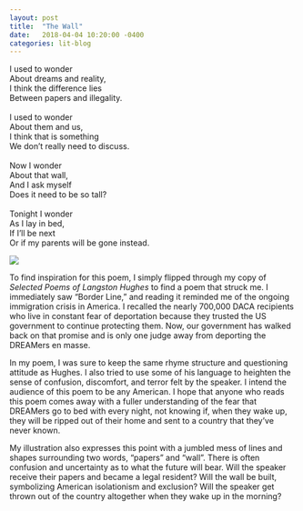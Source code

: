 ```yaml
---
layout: post
title:  "The Wall"
date:   2018-04-04 10:20:00 -0400
categories: lit-blog
---
```


I used to wonder\
About dreams and reality,\
I think the difference lies\
Between papers and illegality.\
\
I used to wonder\
About them and us,\
I think that is something\
We don’t really need to discuss.\
\
Now I wonder\
About that wall,\
And I ask myself\
Does it need to be so tall?\
\
Tonight I wonder\
As I lay in bed,\
If I’ll be next\
Or if my parents will be gone instead.

![](/assets/images/wall-art-thing.jpeg)

To find inspiration for this poem, I simply flipped through my copy of *Selected Poems of Langston Hughes* to find a poem that struck me. I immediately saw “Border Line,” and reading it reminded me of the ongoing immigration crisis in America. I recalled the nearly 700,000 DACA recipients who live in constant fear of deportation because they trusted the US government to continue protecting them. Now, our government has walked back on that promise and is only one judge away from deporting the DREAMers en masse. 

In my poem, I was sure to keep the same rhyme structure and questioning attitude as Hughes. I also tried to use some of his language to heighten the sense of confusion, discomfort, and terror felt by the speaker. I intend the audience of this poem to be any American. I hope that anyone who reads this poem comes away with a fuller understanding of the fear that DREAMers go to bed with every night, not knowing if, when they wake up, they will be ripped out of their home and sent to a country that they’ve never known. 

My illustration also expresses this point with a jumbled mess of lines and shapes surrounding two words, “papers” and “wall”. There is often confusion and uncertainty as to what the future will bear. Will the speaker receive their papers and became a legal resident? Will the wall be built, symbolizing American isolationism and exclusion? Will the speaker get thrown out of the country altogether when they wake up in the morning?
